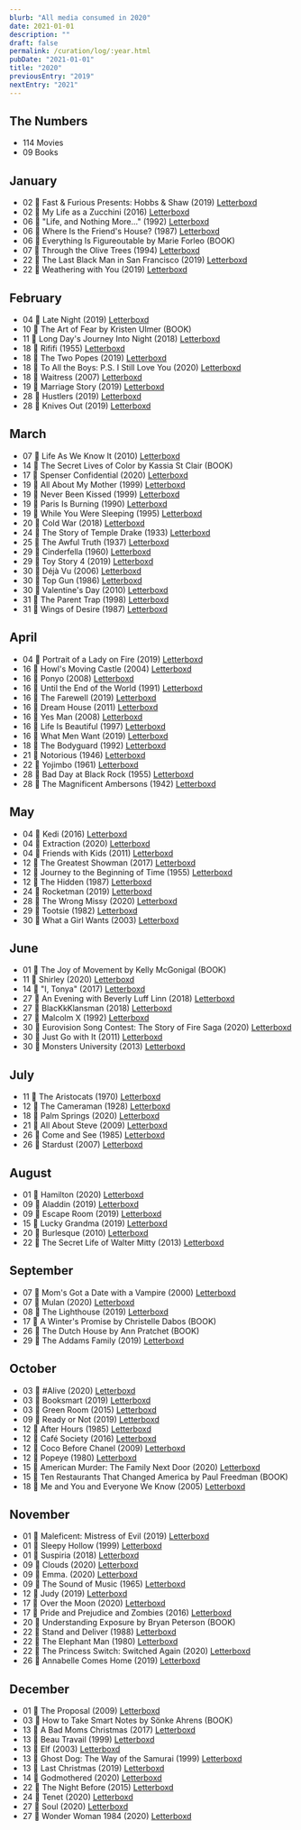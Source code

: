 ```yaml
---
blurb: "All media consumed in 2020"
date: 2021-01-01
description: ""
draft: false
permalink: /curation/log/:year.html
pubDate: "2021-01-01"
title: "2020"
previousEntry: "2019"
nextEntry: "2021"
---
```


## The Numbers

- 114 Movies
- 09 Books

## January

- 02 🎥 Fast & Furious Presents: Hobbs & Shaw (2019) [Letterboxd](https://boxd.it/dnDA)
- 02 🎥 My Life as a Zucchini (2016) [Letterboxd](https://boxd.it/dL2y)
- 06 🎥 "Life, and Nothing More..." (1992) [Letterboxd](https://boxd.it/2WEc)
- 06 🎥 Where Is the Friend's House? (1987) [Letterboxd](https://boxd.it/ELg)
- 06 📕 Everything Is Figureoutable by Marie Forleo (BOOK)
- 07 🎥 Through the Olive Trees (1994) [Letterboxd](https://boxd.it/Lx6)
- 22 🎥 The Last Black Man in San Francisco (2019) [Letterboxd](https://boxd.it/iWAw)
- 22 🎥 Weathering with You (2019) [Letterboxd](https://boxd.it/kPxE)

## February

- 04 🎥 Late Night (2019) [Letterboxd](https://boxd.it/iZq0)
- 10 📕 The Art of Fear by Kristen Ulmer (BOOK)
- 11 🎥 Long Day's Journey Into Night (2018) [Letterboxd](https://boxd.it/hw1I)
- 18 🎥 Rififi (1955) [Letterboxd](https://boxd.it/29f8)
- 18 🎥 The Two Popes (2019) [Letterboxd](https://boxd.it/k8Xk)
- 18 🎥 To All the Boys: P.S. I Still Love You (2020) [Letterboxd](https://boxd.it/kJny)
- 18 🎥 Waitress (2007) [Letterboxd](https://boxd.it/1Vt6)
- 19 🎥 Marriage Story (2019) [Letterboxd](https://boxd.it/hJAw)
- 28 🎥 Hustlers (2019) [Letterboxd](https://boxd.it/jIBM)
- 28 🎥 Knives Out (2019) [Letterboxd](https://boxd.it/jWEA)

## March

- 07 🎥 Life As We Know It (2010) [Letterboxd](https://boxd.it/162S)
- 14 📕 The Secret Lives of Color by Kassia St Clair (BOOK)
- 17 🎥 Spenser Confidential (2020) [Letterboxd](https://boxd.it/log4)
- 19 🎥 All About My Mother (1999) [Letterboxd](https://boxd.it/2b9c)
- 19 🎥 Never Been Kissed (1999) [Letterboxd](https://boxd.it/1U3c)
- 19 🎥 Paris Is Burning (1990) [Letterboxd](https://boxd.it/1jzg)
- 19 🎥 While You Were Sleeping (1995) [Letterboxd](https://boxd.it/27wm)
- 20 🎥 Cold War (2018) [Letterboxd](https://boxd.it/fEoc)
- 24 🎥 The Story of Temple Drake (1933) [Letterboxd](https://boxd.it/1qvK)
- 25 🎥 The Awful Truth (1937) [Letterboxd](https://boxd.it/1NBc)
- 29 🎥 Cinderfella (1960) [Letterboxd](https://boxd.it/1FXk)
- 29 🎥 Toy Story 4 (2019) [Letterboxd](https://boxd.it/9ALu)
- 30 🎥 Déjà Vu (2006) [Letterboxd](https://boxd.it/20PQ)
- 30 🎥 Top Gun (1986) [Letterboxd](https://boxd.it/29JC)
- 30 🎥 Valentine's Day (2010) [Letterboxd](https://boxd.it/1gui)
- 31 🎥 The Parent Trap (1998) [Letterboxd](https://boxd.it/1XJq)
- 31 🎥 Wings of Desire (1987) [Letterboxd](https://boxd.it/2b26)

## April

- 04 🎥 Portrait of a Lady on Fire (2019) [Letterboxd](https://boxd.it/jkPq)
- 16 🎥 Howl's Moving Castle (2004) [Letterboxd](https://boxd.it/23De)
- 16 🎥 Ponyo (2008) [Letterboxd](https://boxd.it/1S0A)
- 16 🎥 Until the End of the World (1991) [Letterboxd](https://boxd.it/1WuY)
- 16 🎥 The Farewell (2019) [Letterboxd](https://boxd.it/kIky)
- 16 🎥 Dream House (2011) [Letterboxd](https://boxd.it/2hDC)
- 16 🎥 Yes Man (2008) [Letterboxd](https://boxd.it/1WPW)
- 16 🎥 Life Is Beautiful (1997) [Letterboxd](https://boxd.it/29Wm)
- 16 🎥 What Men Want (2019) [Letterboxd](https://boxd.it/hxiq)
- 18 🎥 The Bodyguard (1992) [Letterboxd](https://boxd.it/29Z6)
- 21 🎥 Notorious (1946) [Letterboxd](https://boxd.it/2aDK)
- 22 🎥 Yojimbo (1961) [Letterboxd](https://boxd.it/1SRY)
- 28 🎥 Bad Day at Black Rock (1955) [Letterboxd](https://boxd.it/1NRk)
- 28 🎥 The Magnificent Ambersons (1942) [Letterboxd](https://boxd.it/29bK)

## May

- 04 🎥 Kedi (2016) [Letterboxd](https://boxd.it/dHxM)
- 04 🎥 Extraction (2020) [Letterboxd](https://boxd.it/jUjA)
- 04 🎥 Friends with Kids (2011) [Letterboxd](https://boxd.it/2MYQ)
- 12 🎥 The Greatest Showman (2017) [Letterboxd](https://boxd.it/acjI)
- 12 🎥 Journey to the Beginning of Time (1955) [Letterboxd](https://boxd.it/1ZQo)
- 12 🎥 The Hidden (1987) [Letterboxd](https://boxd.it/1RUW)
- 24 🎥 Rocketman (2019) [Letterboxd](https://boxd.it/iehK)
- 28 🎥 The Wrong Missy (2020) [Letterboxd](https://boxd.it/lqnG)
- 29 🎥 Tootsie (1982) [Letterboxd](https://boxd.it/1YkG)
- 30 🎥 What a Girl Wants (2003) [Letterboxd](https://boxd.it/1Vwa)

## June

- 01 📕 The Joy of Movement by Kelly McGonigal (BOOK)
- 11 🎥 Shirley (2020) [Letterboxd](https://boxd.it/jY2o)
- 14 🎥 "I, Tonya" (2017) [Letterboxd](https://boxd.it/dzR0)
- 27 🎥 An Evening with Beverly Luff Linn (2018) [Letterboxd](https://boxd.it/fUcw)
- 27 🎥 BlacKkKlansman (2018) [Letterboxd](https://boxd.it/hxL8)
- 27 🎥 Malcolm X (1992) [Letterboxd](https://boxd.it/27WE)
- 30 🎥 Eurovision Song Contest: The Story of Fire Saga (2020) [Letterboxd](https://boxd.it/jkMG)
- 30 🎥 Just Go with It (2011) [Letterboxd](https://boxd.it/Doq)
- 30 🎥 Monsters University (2013) [Letterboxd](https://boxd.it/bQm)

## July

- 11 🎥 The Aristocats (1970) [Letterboxd](https://boxd.it/1X3Y)
- 12 🎥 The Cameraman (1928) [Letterboxd](https://boxd.it/1jag)
- 18 🎥 Palm Springs (2020) [Letterboxd](https://boxd.it/lCXQ)
- 21 🎥 All About Steve (2009) [Letterboxd](https://boxd.it/1yTU)
- 26 🎥 Come and See (1985) [Letterboxd](https://boxd.it/1w9q)
- 26 🎥 Stardust (2007) [Letterboxd](https://boxd.it/272w)

## August

- 01 🎥 Hamilton (2020) [Letterboxd](https://boxd.it/kmvE)
- 09 🎥 Aladdin (2019) [Letterboxd](https://boxd.it/eSjy)
- 09 🎥 Escape Room (2019) [Letterboxd](https://boxd.it/iYlS)
- 15 🎥 Lucky Grandma (2019) [Letterboxd](https://boxd.it/m2by)
- 20 🎥 Burlesque (2010) [Letterboxd](https://boxd.it/Xfo)
- 22 🎥 The Secret Life of Walter Mitty (2013) [Letterboxd](https://boxd.it/3SWy)

## September

- 07 🎥 Mom's Got a Date with a Vampire (2000) [Letterboxd](https://boxd.it/3emU)
- 07 🎥 Mulan (2020) [Letterboxd](https://boxd.it/bbK6)
- 08 🎥 The Lighthouse (2019) [Letterboxd](https://boxd.it/icFU)
- 17 📕 A Winter's Promise by Christelle Dabos (BOOK)
- 26 📕 The Dutch House by Ann Pratchet (BOOK)
- 29 🎥 The Addams Family (2019) [Letterboxd](https://boxd.it/hhYg)

## October

- 03 🎥 \#Alive (2020) [Letterboxd](https://boxd.it/mJl2)
- 03 🎥 Booksmart (2019) [Letterboxd](https://boxd.it/igNS)
- 03 🎥 Green Room (2015) [Letterboxd](https://boxd.it/a75m)
- 09 🎥 Ready or Not (2019) [Letterboxd](https://boxd.it/kOf0)
- 12 🎥 After Hours (1985) [Letterboxd](https://boxd.it/1VfS)
- 12 🎥 Café Society (2016) [Letterboxd](https://boxd.it/bhEy)
- 12 🎥 Coco Before Chanel (2009) [Letterboxd](https://boxd.it/1Uv6)
- 12 🎥 Popeye (1980) [Letterboxd](https://boxd.it/1U6q)
- 15 🎥 American Murder: The Family Next Door (2020) [Letterboxd](https://boxd.it/rUk0)
- 15 📕 Ten Restaurants That Changed America by Paul Freedman (BOOK)
- 18 🎥 Me and You and Everyone We Know (2005) [Letterboxd](https://boxd.it/28RK)

## November

- 01 🎥 Maleficent: Mistress of Evil (2019) [Letterboxd](https://boxd.it/eSig)
- 01 🎥 Sleepy Hollow (1999) [Letterboxd](https://boxd.it/26u0)
- 01 🎥 Suspiria (2018) [Letterboxd](https://boxd.it/cioI)
- 09 🎥 Clouds (2020) [Letterboxd](https://boxd.it/nmI0)
- 09 🎥 Emma. (2020) [Letterboxd](https://boxd.it/kmg0)
- 09 🎥 The Sound of Music (1965) [Letterboxd](https://boxd.it/1MLK)
- 12 🎥 Judy (2019) [Letterboxd](https://boxd.it/hH7M)
- 17 🎥 Over the Moon (2020) [Letterboxd](https://boxd.it/kv2Q)
- 17 🎥 Pride and Prejudice and Zombies (2016) [Letterboxd](https://boxd.it/kp0)
- 20 📕 Understanding Exposure by Bryan Peterson (BOOK)
- 22 🎥 Stand and Deliver (1988) [Letterboxd](https://boxd.it/1o5g)
- 22 🎥 The Elephant Man (1980) [Letterboxd](https://boxd.it/27LQ)
- 22 🎥 The Princess Switch: Switched Again (2020) [Letterboxd](https://boxd.it/nUla)
- 26 🎥 Annabelle Comes Home (2019) [Letterboxd](https://boxd.it/iU5m)

## December

- 01 🎥 The Proposal (2009) [Letterboxd](https://boxd.it/1HiS)
- 03 📕 How to Take Smart Notes by Sönke Ahrens (BOOK)
- 13 🎥 A Bad Moms Christmas (2017) [Letterboxd](https://boxd.it/fiHG)
- 13 🎥 Beau Travail (1999) [Letterboxd](https://boxd.it/1NI8)
- 13 🎥 Elf (2003) [Letterboxd](https://boxd.it/1VyK)
- 13 🎥 Ghost Dog: The Way of the Samurai (1999) [Letterboxd](https://boxd.it/23Ne)
- 13 🎥 Last Christmas (2019) [Letterboxd](https://boxd.it/k38G)
- 14 🎥 Godmothered (2020) [Letterboxd](https://boxd.it/oEqU)
- 22 🎥 The Night Before (2015) [Letterboxd](https://boxd.it/9n9W)
- 24 🎥 Tenet (2020) [Letterboxd](https://boxd.it/leq4)
- 27 🎥 Soul (2020) [Letterboxd](https://boxd.it/ioLA)
- 27 🎥 Wonder Woman 1984 (2020) [Letterboxd](https://boxd.it/gBtA)
